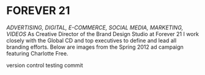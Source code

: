 <h1>FOREVER 21</h1>
<p><i>ADVERTISING, DIGITAL, E-COMMERCE, SOCIAL MEDIA, MARKETING, VIDEOS</i>
As Creative Director of the Brand Design Studio at Forever 21 I work closely with the Global CD and top executives to define and lead all branding efforts. Below are images from the Spring 2012 ad campaign
featuring Charlotte Free.

</p>
 
 version control testing commit